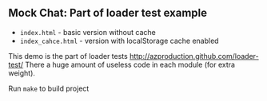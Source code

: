 Mock Chat: Part of loader test example
--------------------------------------

 - `index.html` - basic version without cache
 - `index_cahce.html` - version with localStorage cache enabled

This demo is the part of loader tests http://azproduction.github.com/loader-test/
There a huge amount of useless code in each module (for extra weight).

Run `make` to build project

